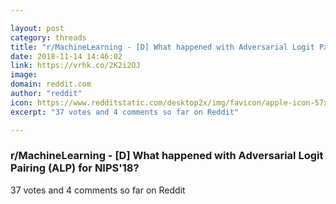 ```yaml
---

layout: post
category: threads
title: "r/MachineLearning - [D] What happened with Adversarial Logit Pairing (ALP) for NIPS'18?"
date: 2018-11-14 14:46:02
link: https://vrhk.co/2K2i2OJ
image: 
domain: reddit.com
author: "reddit"
icon: https://www.redditstatic.com/desktop2x/img/favicon/apple-icon-57x57.png
excerpt: "37 votes and 4 comments so far on Reddit"

---
```


### r/MachineLearning - [D] What happened with Adversarial Logit Pairing (ALP) for NIPS'18?

37 votes and 4 comments so far on Reddit